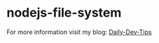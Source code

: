 # nodejs-file-system

For more information visit my blog: [Daily-Dev-Tips](https://daily-dev-tips.com/posts/read-and-write-a-json-file-in-node-js/)
